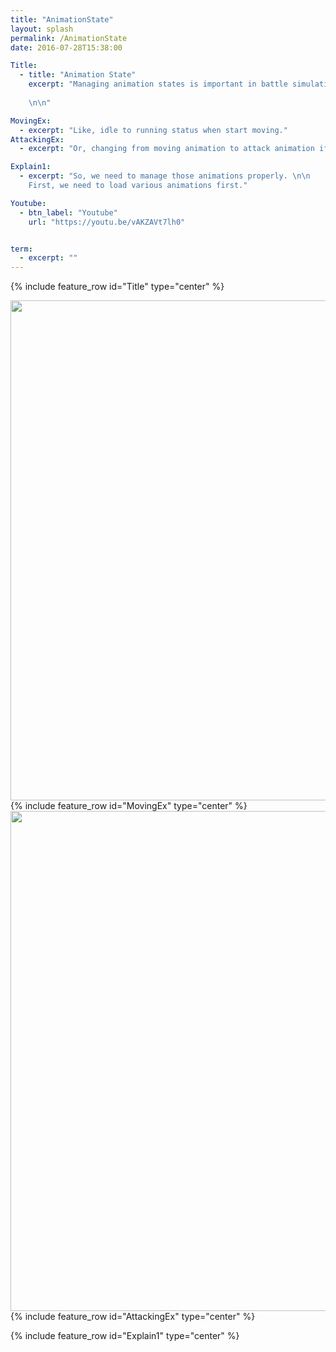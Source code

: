 ```yaml
---
title: "AnimationState"
layout: splash
permalink: /AnimationState
date: 2016-07-28T15:38:00

Title:
  - title: "Animation State"
    excerpt: "Managing animation states is important in battle simulations.\n\n
    
    \n\n"

MovingEx:
  - excerpt: "Like, idle to running status when start moving."
AttackingEx:
  - excerpt: "Or, changing from moving animation to attack animation if collided with enemy object."

Explain1:
  - excerpt: "So, we need to manage those animations properly. \n\n
    First, we need to load various animations first."

Youtube:
  - btn_label: "Youtube"
    url: "https://youtu.be/vAKZAVt7lh0"


term:
  - excerpt: ""
---
```


{% include feature_row id="Title" type="center" %}
<div style="text-align: center">
<img src="https://github.com/salmin609/salmin609.github.io/blob/master/images/GAM400/AnimationState/Moving.gif?raw=true" width = "800">
</div>
{% include feature_row id="MovingEx" type="center" %}

<div style="text-align: center">
<img src="https://github.com/salmin609/salmin609.github.io/blob/master/images/GAM400/AnimationState/Attack.gif?raw=true" width = "800">
</div>
{% include feature_row id="AttackingEx" type="center" %}

{% include feature_row id="Explain1" type="center" %}